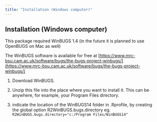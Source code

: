 ```yaml
---
title: "Installation (Windows computer)"
---
```


## Installation (Windows computer)

This package required WinBUGS 1.4 (in the future it is planned to use OpenBUGS on Mac as well)

The WinBUGS software is available for free at [https://www.mrc-bsu.cam.ac.uk/software/bugs/the-bugs-project-winbugs/](https://www.mrc-bsu.cam.ac.uk/software/bugs/the-bugs-project-winbugs/)

1. Download WinBUGS. 

2. Unzip this file into the place where you want to install it. This can be anywhere, for example, your Program Files directory. 

3. indicate the location of the WinBUGS14 folder in .Rprofile, by creating the global option R2WinBUGS.bugs.directory 
eg.  `R2WinBUGS.bugs.directory="c:/Program Files/WinBUGS14"`
